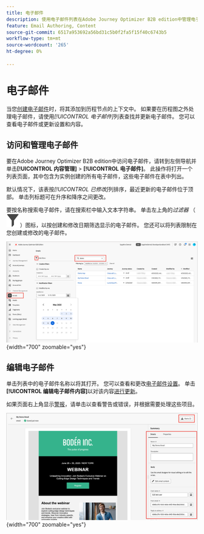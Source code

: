 ```yaml
---
title: 电子邮件
description: 使用电子邮件列表在Adobe Journey Optimizer B2B edition中管理电子邮件内容。 您可以轻松地在历程中评估和更新电子邮件。
feature: Email Authoring, Content
source-git-commit: 6517a953692a56bd31c5b0f2fa5f15f40c6743b5
workflow-type: tm+mt
source-wordcount: '265'
ht-degree: 0%

---
```


# 电子邮件

当您[创建电子邮件](./add-email.md)时，将其添加到历程节点的上下文中。 如果要在历程图之外处理电子邮件，请使用&#x200B;_[!UICONTROL 电子邮件]_&#x200B;列表查找并更新电子邮件。 您可以查看电子邮件或更新设置和内容。

## 访问和管理电子邮件

要在Adobe Journey Optimizer B2B edition中访问电子邮件，请转到左侧导航并单击&#x200B;**[!UICONTROL 内容管理]** > **[!UICONTROL 电子邮件]**。 此操作将打开一个列表页面，其中包含为实例创建的所有电子邮件，这些电子邮件在表中列出。

默认情况下，该表按&#x200B;_[!UICONTROL 已修改]_&#x200B;列排序，最近更新的电子邮件位于顶部。 单击列标题可在升序和降序之间更改。

要按名称搜索电子邮件，请在搜索栏中输入文本字符串。 单击左上角的&#x200B;_过滤器_ （![过滤器图标](../assets/do-not-localize/icon-filter.svg)）图标，以按创建和修改日期筛选显示的电子邮件。 您还可以将列表限制在您创建或修改的电子邮件。

![访问电子邮件模板库并按名称和日期进行筛选](./assets/emails-list-filtered.png){width="700" zoomable="yes"}

## 编辑电子邮件

单击列表中的电子邮件名称以将其打开。 您可以查看和更改[电子邮件设置](./add-email.md#define-the-email-settings)。 单击&#x200B;**[!UICONTROL 编辑电子邮件内容]**&#x200B;以对该内容[进行更新](./email-authoring.md)。

如果页面右上角显示[警报](./add-email.md#check-alerts)，请单击以查看警告或错误，并根据需要处理这些项目。

![打开电子邮件以进行更新](./assets/email-open-update.png){width="700" zoomable="yes"}

